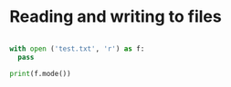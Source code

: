 # Reading and writing to files

```python

with open ('test.txt', 'r') as f:
  pass

print(f.mode())

```
